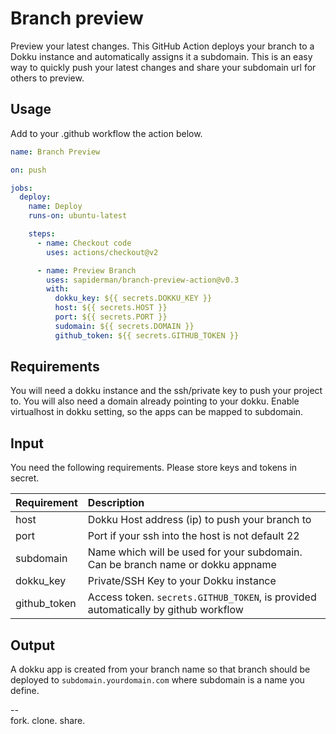 # Branch preview

Preview your latest changes. This GitHub Action deploys your branch to a Dokku instance and automatically assigns it a subdomain. This is an easy way to quickly push your latest changes and share your subdomain url for others to preview.

## Usage

Add to your .github workflow the action below.

```yml
name: Branch Preview

on: push

jobs:
  deploy:
    name: Deploy
    runs-on: ubuntu-latest

    steps:
      - name: Checkout code
        uses: actions/checkout@v2

      - name: Preview Branch
        uses: sapiderman/branch-preview-action@v0.3
        with:
          dokku_key: ${{ secrets.DOKKU_KEY }}
          host: ${{ secrets.HOST }}
          port: ${{ secrets.PORT }}
          sudomain: ${{ secrets.DOMAIN }}
          github_token: ${{ secrets.GITHUB_TOKEN }}
```

## Requirements

You will need a dokku instance and the ssh/private key to push your project to. You will also need a domain already pointing to your dokku. Enable virtualhost in dokku setting, so the apps can be mapped to subdomain.

## Input

You need the following requirements. Please store keys and tokens in secret.

| Requirement  | Description                                                                        |  
| :----------- | :----------------------------------------------------------------------------------|  
| host         | Dokku Host address (ip) to push your branch to                                     |  
| port         | Port if your ssh into the host is not default 22                                   |  
| subdomain    | Name which will be used for your subdomain. Can be branch name or dokku appname    |  
| dokku_key    | Private/SSH Key to your Dokku instance                                             |  
| github_token | Access token. `secrets.GITHUB_TOKEN`, is provided automatically by github workflow |  

## Output

A dokku app is created from your branch name so that branch should be deployed to `subdomain.yourdomain.com` where subdomain is a name you define.

--  
fork. clone. share.
